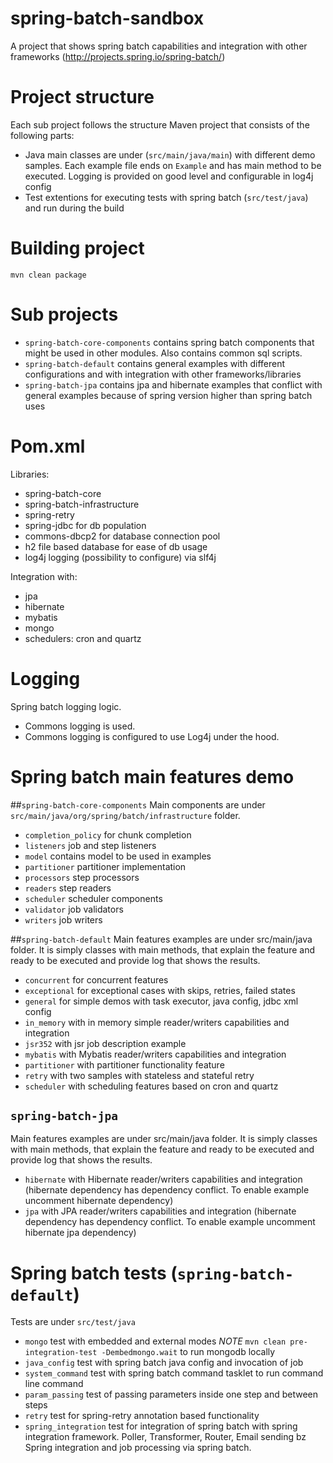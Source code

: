 # spring-batch-sandbox
A project that shows spring batch capabilities and integration with other frameworks (http://projects.spring.io/spring-batch/)

# Project structure
Each sub project follows the structure
Maven project that consists of the following parts:
- Java main classes are under (`src/main/java/main`) with different demo samples. Each example file ends on `Example` and has main method to be executed. Logging is provided on good level and configurable in log4j config
- Test extentions for executing tests with spring batch (`src/test/java`) and run during the build

# Building project
`mvn clean package`

# Sub projects
- `spring-batch-core-components` contains spring batch components that might be used in other modules. Also contains common sql scripts.
- `spring-batch-default` contains general examples with different configurations and with integration with other frameworks/libraries
- `spring-batch-jpa` contains jpa and hibernate examples that conflict with general examples because of spring version higher than spring batch uses

# Pom.xml
Libraries:
- spring-batch-core
- spring-batch-infrastructure
- spring-retry
- spring-jdbc for db population
- commons-dbcp2 for database connection pool
- h2 file based database for ease of db usage
- log4j logging (possibility to configure) via slf4j

Integration with:
- jpa
- hibernate
- mybatis
- mongo
- schedulers: cron and quartz

# Logging
Spring batch logging logic.
- Commons logging is used.
- Commons logging is configured to use Log4j under the hood.

# Spring batch main features demo
##`spring-batch-core-components`
Main components are under `src/main/java/org/spring/batch/infrastructure` folder.
- `completion_policy` for chunk completion
- `listeners` job and step listeners
- `model` contains model to be used in examples
- `partitioner` partitioner implementation
- `processors` step processors
- `readers` step readers
- `scheduler` scheduler components
- `validator` job validators
- `writers` job writers

##`spring-batch-default`
Main features examples are under src/main/java folder. It is simply classes with main methods, that explain the feature and ready to be executed and provide log that shows the results.
- `concurrent` for concurrent features
- `exceptional` for exceptional cases with skips, retries, failed states
- `general` for simple demos with task executor, java config, jdbc xml config
- `in_memory` with in memory simple reader/writers capabilities and integration
- `jsr352` with jsr job description example
- `mybatis` with Mybatis reader/writers capabilities and integration
- `partitioner` with partitioner functionality feature
- `retry` with two samples with stateless and stateful retry
- `scheduler` with scheduling features based on cron and quartz

## `spring-batch-jpa`
Main features examples are under src/main/java folder. It is simply classes with main methods, that explain the feature and ready to be executed and provide log that shows the results.
- `hibernate` with Hibernate reader/writers capabilities and integration (hibernate dependency has dependency conflict. To enable example uncomment hibernate dependency)
- `jpa` with JPA reader/writers capabilities and integration (hibernate dependency has dependency conflict. To enable example uncomment hibernate jpa dependency)

#  Spring batch tests (`spring-batch-default`)
Tests are under `src/test/java`
- `mongo` test with embedded and external modes *NOTE* `mvn clean pre-integration-test -Dembedmongo.wait` to run mongodb locally
- `java_config` test with spring batch java config and invocation of job
- `system_command` test with spring batch command tasklet to run command line command
- `param_passing` test of passing parameters inside one step and between steps
- `retry` test for spring-retry annotation based functionality
- `spring_integration` test for integration of spring batch with spring integration framework. Poller, Transformer, Router, Email sending bz Spring integration and job processing via spring batch.